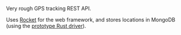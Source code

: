 Very rough GPS tracking REST API.

Uses [Rocket](https://rocket.rs/) for the web framework, and stores locations in MongoDB (using the [prototype Rust driver](https://github.com/mongodb-labs/mongo-rust-driver-prototype)).
